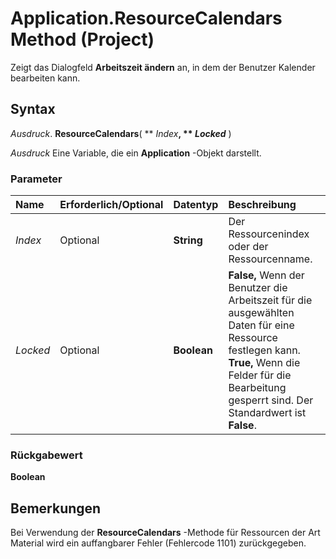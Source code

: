 
# Application.ResourceCalendars Method (Project)

Zeigt das Dialogfeld  **Arbeitszeit ändern** an, in dem der Benutzer Kalender bearbeiten kann.


## Syntax

 _Ausdruck_. **ResourceCalendars**( ** _Index_**, ** _Locked_** )

 _Ausdruck_ Eine Variable, die ein **Application** -Objekt darstellt.


### Parameter



|**Name**|**Erforderlich/Optional**|**Datentyp**|**Beschreibung**|
|:-----|:-----|:-----|:-----|
| _Index_|Optional|**String**|Der Ressourcenindex oder der Ressourcenname.|
| _Locked_|Optional|**Boolean**|**False,** Wenn der Benutzer die Arbeitszeit für die ausgewählten Daten für eine Ressource festlegen kann. **True,** Wenn die Felder für die Bearbeitung gesperrt sind. Der Standardwert ist **False**.|

### Rückgabewert

 **Boolean**


## Bemerkungen

Bei Verwendung der  **ResourceCalendars** -Methode für Ressourcen der Art Material wird ein auffangbarer Fehler (Fehlercode 1101) zurückgegeben.

